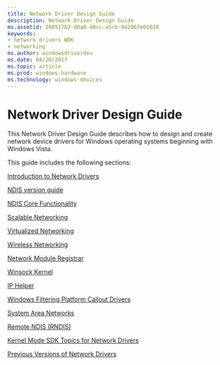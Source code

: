 ```yaml
---
title: Network Driver Design Guide
description: Network Driver Design Guide
ms.assetid: 200517b2-d0a0-40cc-a5cb-9e2067e01028
keywords:
- network drivers WDK
- networking
ms.author: windowsdriverdev
ms.date: 04/20/2017
ms.topic: article
ms.prod: windows-hardware
ms.technology: windows-devices
---
```


# Network Driver Design Guide





This Network Driver Design Guide describes how to design and create network device drivers for Windows operating systems beginning with Windows Vista.

This guide includes the following sections:

[Introduction to Network Drivers](introduction-to-network-drivers.md)

[NDIS version guide](ndis-version-guide.md)

[NDIS Core Functionality](ndis-core-functionality2.md)

[Scalable Networking](scalable-networking2.md)

[Virtualized Networking](virtualized-networking.md)

[Wireless Networking](wireless-networking2.md)

[Network Module Registrar](network-module-registrar2.md)

[Winsock Kernel](winsock-kernel4.md)

[IP Helper](ip-helper.md)

[Windows Filtering Platform Callout Drivers](windows-filtering-platform-callout-drivers2.md)

[System Area Networks](system-area-networks.md)

[Remote NDIS (RNDIS)](remote-ndis--rndis-2.md)

[Kernel Mode SDK Topics for Network Drivers](kernel-mode-sdk-topics-for-network-drivers.md)

[Previous Versions of Network Drivers](previous-versions-of-network-drivers.md)
 

 





